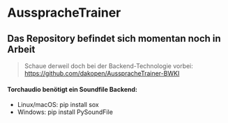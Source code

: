 # AusspracheTrainer

## Das Repository befindet sich momentan noch in Arbeit
> Schaue derweil doch bei der Backend-Technologie vorbei: https://github.com/dakopen/AusspracheTrainer-BWKI


#### Torchaudio benötigt ein Soundfile Backend:
* Linux/macOS: pip install sox
* Windows: pip install PySoundFile
